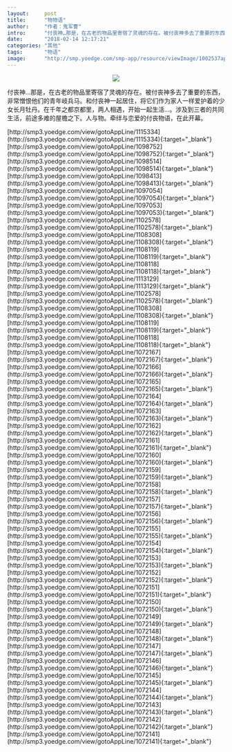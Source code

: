 ```yaml
---
layout:     post
title:      "物物语"
author:     "作者：鬼军曹"
intro:      "付丧神…那是，在古老的物品里寄宿了灵魂的存在。被付丧神多去了重要的东西，非常憎恨他们的青年岐兵马。和付丧神一起居住，将它们作为家人一样爱护着的少女长月牡丹。在千年之都京都里，两人相遇，开始一起生活…。涉及到三者的共同生活，前途多难的屋檐之下。人与物。牵绊与恋爱的付丧物语，在此开幕。"
date:       "2018-02-14 12:17:21"
categories: "其他"
tags:       "物语"
image:      "http://smp.yoedge.com/smp-app/resource/viewImage/1002537appline.png"
---
```

<div style="text-align: center">
<p><img src="http://smp.yoedge.com/smp-app/resource/viewImage/1002537appline.png"/></p>
</div>
<p class="post-meta">
<span>付丧神…那是，在古老的物品里寄宿了灵魂的存在。被付丧神多去了重要的东西，非常憎恨他们的青年岐兵马。和付丧神一起居住，将它们作为家人一样爱护着的少女长月牡丹。在千年之都京都里，两人相遇，开始一起生活…。涉及到三者的共同生活，前途多难的屋檐之下。人与物。牵绊与恋爱的付丧物语，在此开幕。</span>
</p>
[http://smp3.yoedge.com/view/gotoAppLine/1115334](http://smp3.yoedge.com/view/gotoAppLine/1115334){:target="_blank"}
[http://smp3.yoedge.com/view/gotoAppLine/1098752](http://smp3.yoedge.com/view/gotoAppLine/1098752){:target="_blank"}
[http://smp3.yoedge.com/view/gotoAppLine/1098514](http://smp3.yoedge.com/view/gotoAppLine/1098514){:target="_blank"}
[http://smp3.yoedge.com/view/gotoAppLine/1098413](http://smp3.yoedge.com/view/gotoAppLine/1098413){:target="_blank"}
[http://smp3.yoedge.com/view/gotoAppLine/1097054](http://smp3.yoedge.com/view/gotoAppLine/1097054){:target="_blank"}
[http://smp3.yoedge.com/view/gotoAppLine/1097053](http://smp3.yoedge.com/view/gotoAppLine/1097053){:target="_blank"}
[http://smp3.yoedge.com/view/gotoAppLine/1102578](http://smp3.yoedge.com/view/gotoAppLine/1102578){:target="_blank"}
[http://smp3.yoedge.com/view/gotoAppLine/1108308](http://smp3.yoedge.com/view/gotoAppLine/1108308){:target="_blank"}
[http://smp3.yoedge.com/view/gotoAppLine/1108119](http://smp3.yoedge.com/view/gotoAppLine/1108119){:target="_blank"}
[http://smp3.yoedge.com/view/gotoAppLine/1108118](http://smp3.yoedge.com/view/gotoAppLine/1108118){:target="_blank"}
[http://smp3.yoedge.com/view/gotoAppLine/1113129](http://smp3.yoedge.com/view/gotoAppLine/1113129){:target="_blank"}
[http://smp3.yoedge.com/view/gotoAppLine/1102578](http://smp3.yoedge.com/view/gotoAppLine/1102578){:target="_blank"}
[http://smp3.yoedge.com/view/gotoAppLine/1108308](http://smp3.yoedge.com/view/gotoAppLine/1108308){:target="_blank"}
[http://smp3.yoedge.com/view/gotoAppLine/1108119](http://smp3.yoedge.com/view/gotoAppLine/1108119){:target="_blank"}
[http://smp3.yoedge.com/view/gotoAppLine/1108118](http://smp3.yoedge.com/view/gotoAppLine/1108118){:target="_blank"}
[http://smp3.yoedge.com/view/gotoAppLine/1072167](http://smp3.yoedge.com/view/gotoAppLine/1072167){:target="_blank"}
[http://smp3.yoedge.com/view/gotoAppLine/1072166](http://smp3.yoedge.com/view/gotoAppLine/1072166){:target="_blank"}
[http://smp3.yoedge.com/view/gotoAppLine/1072165](http://smp3.yoedge.com/view/gotoAppLine/1072165){:target="_blank"}
[http://smp3.yoedge.com/view/gotoAppLine/1072164](http://smp3.yoedge.com/view/gotoAppLine/1072164){:target="_blank"}
[http://smp3.yoedge.com/view/gotoAppLine/1072163](http://smp3.yoedge.com/view/gotoAppLine/1072163){:target="_blank"}
[http://smp3.yoedge.com/view/gotoAppLine/1072162](http://smp3.yoedge.com/view/gotoAppLine/1072162){:target="_blank"}
[http://smp3.yoedge.com/view/gotoAppLine/1072161](http://smp3.yoedge.com/view/gotoAppLine/1072161){:target="_blank"}
[http://smp3.yoedge.com/view/gotoAppLine/1072160](http://smp3.yoedge.com/view/gotoAppLine/1072160){:target="_blank"}
[http://smp3.yoedge.com/view/gotoAppLine/1072159](http://smp3.yoedge.com/view/gotoAppLine/1072159){:target="_blank"}
[http://smp3.yoedge.com/view/gotoAppLine/1072158](http://smp3.yoedge.com/view/gotoAppLine/1072158){:target="_blank"}
[http://smp3.yoedge.com/view/gotoAppLine/1072157](http://smp3.yoedge.com/view/gotoAppLine/1072157){:target="_blank"}
[http://smp3.yoedge.com/view/gotoAppLine/1072156](http://smp3.yoedge.com/view/gotoAppLine/1072156){:target="_blank"}
[http://smp3.yoedge.com/view/gotoAppLine/1072155](http://smp3.yoedge.com/view/gotoAppLine/1072155){:target="_blank"}
[http://smp3.yoedge.com/view/gotoAppLine/1072154](http://smp3.yoedge.com/view/gotoAppLine/1072154){:target="_blank"}
[http://smp3.yoedge.com/view/gotoAppLine/1072153](http://smp3.yoedge.com/view/gotoAppLine/1072153){:target="_blank"}
[http://smp3.yoedge.com/view/gotoAppLine/1072152](http://smp3.yoedge.com/view/gotoAppLine/1072152){:target="_blank"}
[http://smp3.yoedge.com/view/gotoAppLine/1072151](http://smp3.yoedge.com/view/gotoAppLine/1072151){:target="_blank"}
[http://smp3.yoedge.com/view/gotoAppLine/1072150](http://smp3.yoedge.com/view/gotoAppLine/1072150){:target="_blank"}
[http://smp3.yoedge.com/view/gotoAppLine/1072149](http://smp3.yoedge.com/view/gotoAppLine/1072149){:target="_blank"}
[http://smp3.yoedge.com/view/gotoAppLine/1072148](http://smp3.yoedge.com/view/gotoAppLine/1072148){:target="_blank"}
[http://smp3.yoedge.com/view/gotoAppLine/1072147](http://smp3.yoedge.com/view/gotoAppLine/1072147){:target="_blank"}
[http://smp3.yoedge.com/view/gotoAppLine/1072146](http://smp3.yoedge.com/view/gotoAppLine/1072146){:target="_blank"}
[http://smp3.yoedge.com/view/gotoAppLine/1072145](http://smp3.yoedge.com/view/gotoAppLine/1072145){:target="_blank"}
[http://smp3.yoedge.com/view/gotoAppLine/1072144](http://smp3.yoedge.com/view/gotoAppLine/1072144){:target="_blank"}
[http://smp3.yoedge.com/view/gotoAppLine/1072143](http://smp3.yoedge.com/view/gotoAppLine/1072143){:target="_blank"}
[http://smp3.yoedge.com/view/gotoAppLine/1072142](http://smp3.yoedge.com/view/gotoAppLine/1072142){:target="_blank"}
[http://smp3.yoedge.com/view/gotoAppLine/1072141](http://smp3.yoedge.com/view/gotoAppLine/1072141){:target="_blank"}


